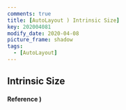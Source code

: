 ```yaml
---
comments: true
title: [AutoLayout ) Intrinsic Size]
key: 202004081
modify_date: 2020-04-08
picture_frame: shadow
tags:
  - [AutoLayout]
---
```

 
## Intrinsic Size

#### Reference )
